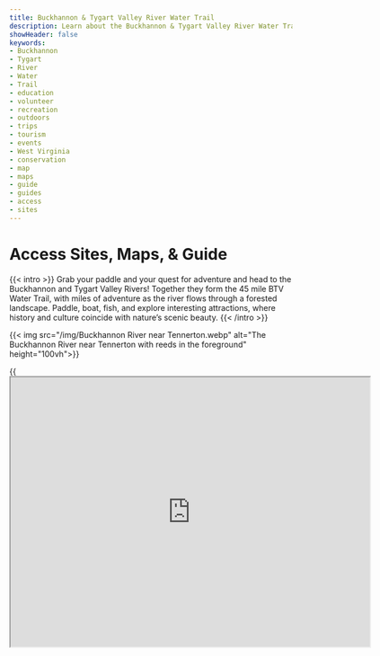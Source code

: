 ```yaml
---
title: Buckhannon & Tygart Valley River Water Trail
description: Learn about the Buckhannon & Tygart Valley River Water Trail route and access sites with maps.
showHeader: false
keywords:
- Buckhannon
- Tygart
- River
- Water
- Trail
- education
- volunteer
- recreation
- outdoors
- trips
- tourism
- events
- West Virginia
- conservation
- map
- maps
- guide
- guides
- access
- sites
---
```


# Access Sites, Maps, & Guide

{{< intro >}}
Grab your paddle and your quest for adventure and head to the Buckhannon and Tygart Valley Rivers! Together they form the 45 mile BTV Water Trail, with miles of adventure as the river flows through a forested landscape. Paddle, boat, fish, and explore interesting attractions, where history and culture coincide with nature’s scenic beauty. 
{{< /intro >}}

{{< img src="/img/Buckhannon River near Tennerton.webp" alt="The Buckhannon River near Tennerton with reeds in the foreground" height="100vh">}}

{{<iframe src="https://www.google.com/maps/d/embed?mid=1WTwb7i51DEOVMnNHRpIjOAlgT0VxNvg&ehbc=2E312F" width="640" height="480" title="BTV River Water interactive map via Google Maps">}}

{{< img src="/img/Section Overview.webp" alt="An image of a map of the water trail that highlights the trail's 5 distinct sections" >}}

## Access Sites

### Sago 
Currently there is no public access near Sago to designate the start of the Water Trail. Constructing a public access site will be a priority as the Water Trail is developed and improved. 

### Hampton Boat Ramp
Concrete ramp with large parking area. Also known as the Gerald Lee Scott Boat Ramp. GPS: 38.939065, -80.239031. 
Follow Rt. 20 south of Buckhannon for approximately 4 miles, turn onto Sago Rd for 0.7 miles, turn left onto Co Rt 22/1 for 0.2 miles, then turn right onto Ivanhoe Road. Continue 0.3 miles down to the access sites near Hampton bridge 

### Riverwalk Park Boat Ramp 
Concrete ramp with parking adjacent to the walking path. Picnic tables and seasonal restrooms available near the baseball fields. GPS: 38.991151, -80.212178.  
Directions: Follow Rt 20 south through Buckhannon, turn onto Marion St, then turn left onto Camden St and continue 0.7 miles to Buckhannon Riverwalk Park. Follow the brown public stream access signs. 

### North Buckhannon Park 
Grass carry down access to the river with parking, playground, pavilions, picnic tables, and seasonal restrooms. GPS: 38.996188, -80.217357
Directions: Approximately 1.7 miles east of Buckhannon on US-48, turn south onto 5th St., then turn left onto Cleveland Ave to the park. 

### Pringle Tree Park 
Grass carry down access to the river with parking, playground, pavilions, historical points of interest, and seasonal restrooms. GPS: 39.018705, -80.207663
Directions: Approximately 1 mile north of Buckhannon on Rt 20/119, turn onto Pringle Tree Park road and continue for 1.5 to the park. 

### River Road Boat Ramp 
Concrete boat ramp with small parking area on River Road north of Buckhannon. No facilities at this location. GPS: 39.010624, -80.193247
Directions: Just south of the Rt. 20 and US-48 interchange, follow Morton Ave east and continue along Post Mill Rd for approximately 3 miles. Turn onto River Rd and continue 0.1 mile to the access site. 

### Hall Road Boat Ramp 
Concrete boat ramp with large parking area and picnic table. No restroom facilities. Also known as the Gary Bailey Boat Ramp. GPS: 39.020832, -80.163518. 
Directions: Just south of the Rt. 20 and US 33/48 interchange, follow Morton Ave east and continue along Post Mill/Hall Rd for approximately 4.5 miles.

### Hall Bridge 
Currently there is no public access to the river at the Hall Bridge. Please respect private property. Developing river access in this area is a priority for development. 

### Boulder 
Grass carry down access next to the Boulder Bridge with a small pull off area for parking. Please respect private property and stay within the 15 foot right-of-way next to the bridge. No facilities available. Only experienced paddlers should enter the river here and paddle to Philippi. This section contains difficult rapids. GPS: 39.068793, -80.103374
Directions: From Rt 119 near Volga, follow Audra Park Road for 2.5 miles. Access site is on river right on the downstream side of the bridge. 

### Philippi Dam Pool Boat Ramp
Concrete boat ramp upstream of the Philippi dam with parking. No facilities available. GPS: 39.149779, -80.04008
Directions: Near the Philippi Covered bridge at the Blue & Grey park, follow the gravel road at the southern end of the parking lot to the parking area. 
Philippi Covered Bridge Boat Ramp 
Concrete ramp underneath the historic Philippi Covered Bridge with a large parking area and a picnic table. GPS: 39.152849, -80.04353
Directions: Located under the Philippi Covered bridge, park at the Blue and Grey park off 119 

### Arden Grade Road Boat Ramp 
Concrete ramp with small parking area off Arden Grade Road. GPS: 39.189778, -80.016254
Directions: From Main St. in Philippi, turn onto Pike and continue onto Meridan Rd for 1.5 miles, then turn left onto Chestnut Ridge Rd and immediately veer left onto Arden Grade Road. The access site is approximately 2 miles. 

### Arden Bridge 
Currently no public access near Arden to designate the end of the Water Trail. Constructing a public access site will be a priority as the Water Trail is developed and improved. Downstream of the Arden Bridge, the river flows through extreme whitewater. 

## Section 1: Sago to Buckhannon Riverwalk Park
The Water Trail starts near Sago and flows through a short segment of Class I riffles downstream of the Sago bridge. The river then enters a scenic gorge where the flow significantly decreases. The river approaches Hampton and flows beneath a beautiful single lane bridge. Downstream of Hampton, excellent beginner and family friendly flatwater continue for 4.5 miles to Buckhannon Riverwalk Park. All paddlers are advised to exit the river at the Riverwalk Park. A low-head dam is located ½ mile downstream of the park. This section has two existing access sites, Hampton and Riverwalk Park, both concrete ramps. We are planning to construct an additional access site upstream of Sago in the future. 


Length: 7.5 miles  
Class: Flatwater  
Level: Beginner friendly

{{< pdf src="/pdf/Section 1.pdf" width="100%" height="500px" >}}

{{< spacer  >}}

## Section 2: North Buckhannon Park to Hall Road
Downstream of North Buckhannon Park the river flows through beautiful rural scenery, alternating between mature forest and pasture. This section offers excellent scenic and wildlife viewing opportunities as paddlers leave the city of Buckhannon. The river passes under the U.S. Route 33 bridge and under the Post Mill Road bridge. In this section, the river is mostly slow and shallow, with some deep pools and very short segments of flowing rifles. Pringle Tree Park appears on river left after 3.75 miles from North Buckhannon Park. 

The river lazily flows past Pringle Tree Park and passes under Post Mill Road for a second time, along with two other small railroad bridges. The River Road Public Access site appears on river right 1.25 miles after Pringle Tree Park. Downstream, the river continues through long, deep pools interspersed with short rifles for 4 miles to Hall Road South Access Site. In this section, the river regains its natural flow characteristics as large in-stream boulders become visible.  


Section Length: 9 miles  
Class: Flatwater & Class I  
Level: Beginner friendly  

{{< pdf src="/pdf/Section 2.pdf" width="100%" height="500px" >}}

{{< spacer  >}}

## Section 3: Hall Road to Boulder (9.5 miles)

After the Hall Road Access Site, the river meanders for 7 miles to the access site at Hall. This section is remote and is one of the longest distances between access sites along the Water Trail. The river flows through numerous meanders and passes through an especially scenic forest gorge. Sand Run, a tributary, enters on river right, and then the river passes through the Wentz Ford community. After passing through this small residential area, the river gradient increases slightly as the slow pools are replaced with Class I riffles and rock gardens before passing under Hall Road. After Hall Road, the river resumes its leisurely character for 2.5 miles to Audra Park Road Bridge at Boulder. Just upstream of Boulder, a small Class I riffle and rock garden segment appear.


Section Length: 9.5 miles  
Class: Class I  
Level: Beginner friendly  

{{< pdf src="/pdf/Section 3.pdf" width="100%" height="500px" >}}

{{< spacer  >}}

## Section 4: Boulder to Philippi (10.8) 
Downstream of Boulder, the Buckhannon River slowly flows through quiet meanders. Approximately 4 miles downstream of Boulder, the river gradient increases. This section is the most difficult and remote section of the Water Trail and contains Class I and Class II rapids. Only experienced paddlers are advised to paddle this section. This section provides excellent scenic and wildlife viewing opportunities, as well as historical points of interest (two covered bridges). As the river flows through Carrolton, Class I/II rapids continue ¾ mile to the Buckhannon and Tygart River confluence. Downstream of the confluence, the gradient decreases and alternatures through shallow runs and deep pools. Here, the river flows through the tailend of the remote Tygart Gorge. As the river appears in Philippi, a low-head dam appears just upstream of the Philippi Covered Bridge. 

Section Length: 10.8 miles  
Class: Class I/II  
Level: Experienced paddlers only  

{{< pdf src="/pdf/Section 4.pdf" width="100%" height="500px" >}}

{{< spacer  >}}

## Section 5: Philippi to Arden
Downstream of Philippi, the river flows through a scenic and flatwater 3 mile stretch. Then, the river gradient increases and a 1 mile section of Class I/Class II rapids exist upstream of Arden. This more difficult section can be avoided by taking out at the Felton Road access site. The Water Trail ends at Arden. Downstream of the Arden bridge, the Tygart River continues a tumultuous journey through extreme whitewater. 

Section Length: 7.2 miles  
Class: Flatwater and Class I/II  
Level: First 3 miles beginner friendly, last 4 miles experienced paddlers only  

{{< pdf src="/pdf/Section 5.pdf" width="100%" height="500px" >}}







